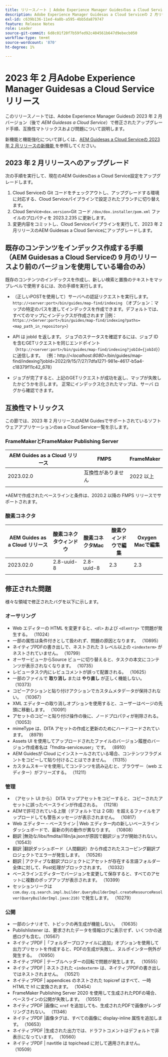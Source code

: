 ```yaml
---
title: リリースノート | Adobe Experience Manager Guidesのas a Cloud Service、2023 年 2 月リリース
description: Adobe Experience Manager Guidesas a Cloud Serviceの 2 月リリース
exl-id: c639b136-11ed-4a8b-a595-4bb5da879747
feature: Release Notes
role: Leader
source-git-commit: 6d8c01f20f7b59fed92c404561b647d9ebecb050
workflow-type: tm+mt
source-wordcount: '870'
ht-degree: 1%

---
```


# 2023 年 2 月Adobe Experience Manager Guidesas a Cloud Serviceリリース

このリリースノートでは、Adobe Experience Manager Guidesの 2023 年 2 月バージョン（後で *AEM Guidesas a Cloud Service*）で修正されたアップグレード手順、互換性マトリックスおよび問題について説明します。

新機能と機能強化について詳しくは、[AEM Guidesas a Cloud Serviceの 2023 年 2 月リリースの新機能 &#x200B;](whats-new-2023-2-0.md) を参照してください。

## 2023 年 2 月リリースへのアップグレード

次の手順を実行して、現在のAEM Guidesのas a Cloud Service設定をアップグレードします。
1. Cloud Serviceの Git コードをチェックアウトし、アップグレードする環境に対応する、Cloud Serviceパイプラインで設定されたブランチに切り替えます。
2. Cloud Service`<dox.version>`Git コード `/dox/dox.installer/pom.xml` ファイルのプロパティを 2023.2.235 に更新します。
3. 変更内容をコミットし、Cloud Serviceパイプラインを実行して、2023 年 2 月リリースのAEM Guidesas a Cloud Serviceにアップグレードします。

## 既存のコンテンツをインデックス作成する手順（AEM Guidesas a Cloud Serviceの 9 月のリリースより前のバージョンを使用している場合のみ）

既存のコンテンツのインデックスを作成し、新しい検索と置換のテキストをマップレベルで使用するには、次の手順を実行します。

* （正しいPOSTを使用して）サーバへの認証リクエストを実行します。`http://<server:port>/bin/guides/map-find/indexing`
（オプション：マップの特定のパスを渡してインデックスを作成できます。デフォルトでは、すべてのマップにインデックスが作成されます ||例：`https://<Server:port>/bin/guides/map-find/indexing?paths=<map_path_in_repository>`）

* API は jobId を返します。 ジョブのステータスを確認するには、ジョブ ID を含むGETリクエストを同じエンドポイント（`http://<server:port>/bin/guides/map-find/indexing?jobId={jobId}`）に送信します。
（例：http://&lt;_localhost:8080_>/bin/guides/map-find/indexing?jobId=2022/9/15/7/27/7dfa1271-981e-4617-b5a4-c18379f11c42_678）

* ジョブが完了すると、上記のGETリクエストが成功を返し、マップが失敗したかどうかを示します。 正常にインデックス化されたマップは、サーバ ログから確認できます。

## 互換性マトリックス

この節では、2023 年 2 月リリースのAEM Guidesでサポートされているソフトウェアアプリケーションのas a Cloud Service一覧を示します。

### FrameMakerとFrameMaker Publishing Server

| AEM Guides as a Cloud リリース | FMPS | FrameMaker |
| --- | --- | --- |
| 2023.02.0 | 互換性がありません | 2022 以上 |
| | | |

*AEMで作成されたベースラインと条件は、2020.2 以降の FMPS リリースでサポートされます。

### 酸素コネクタ

| AEM Guides as a Cloud リリース | 酸素コネクタウィンドウ | 酸素コネクタMac | 酸素ウィンドウで編集 | Oxygen Macで編集 |
| --- | --- | --- | --- | --- |
| 2023.02.0 | 2.8-uuid-8 | 2.8-uuid-8 | 2.3 | 2.3 |
|  |  |  |  |

## 修正された問題

様々な領域で修正されたバグを以下に示します。

### オーサリング

* Web エディターの HTML を変更すると、`<dl>` および `<dlentry>` で問題が発生する。 （11024）
* 一部の属性は条件付きとして扱われず、問題の原因となります。 （10895）
* ネイティブPDFの書き出しで、ネストされた 3 レベル以上の `<indexterm>` がネストされていません。 （10799）
* オーサービューからSource ビューに切り替えると、タスクの本文にコンテンツが表示されなくなります。 （10735）
* レビュータスク内にレビュコメントが誤って配置される。 （10625）
* 一部のファイルで **取り消し** または **やり直し** が正しく機能しない。 （10373）
* コピーアクションと貼り付けアクションでカスタムメタデータが保持されない。 （10367）
* XML エディターの取り消しオプションを使用すると、ユーザーはページの先頭に移動します。 （10091）
* アセットのコピーと貼り付け操作の後に、ノードプロパティが削除される。 （10053）
* mimeType は、DITA アセットの作成と更新のためにハードコードされています。 （8979）
* Assets UI を使用してアップロードされたファイルのバージョン履歴のバージョン作成者名は「fmdita-serviceuser」です。 （8910）
* AEM Guidesが Cloud にインストールされている場合、コンテンツフラグメントをコピーして貼り付けることはできません。 （11315）
* カスタムスキーマを使用してコンテンツを読み込むと、ブラウザー（web エディター）がフリーズする。 （11211）

### 管理

* （アセット UI から） DITA マップアセットをコピーすると、コピーされたアセットに誤ったベースラインが作成される。 （11218）
* AEMで許可されている上限（デフォルトでは 2 GB）を超えるファイルをアップロードしても警告メッセージが表示されません。 （10817）
* Web エディター – ベースライン | Web エディター内の新しいベースラインダッシュボードで、最新の列の動作が異なります。 （10808）
* 翻訳 |無効な/libs/fmdita/i18n/ja.jsonが原因で翻訳ジョブが開始されない。 （10543）
* 翻訳 |翻訳ダッシュボード（人間翻訳）から作成されたスコーピング翻訳プロジェクトでエラーが発生します。 （10526）
* 翻訳 | アクティブな翻訳プロジェクトにアセットが存在する言語フォルダー全体に対して、Post処理がブロックされます。 （10332）
* ベースラインエディターでバージョンを変更して保存すると、すべてのアセットに複数のポップアップが表示されます。 （10399）
* セッションリークは `com.day.cq.search.impl.builder.QueryBuilderImpl.createResourceResolver(QueryBuilderImpl.java:210)` で発生します。 （10279）

### 公開

* 一部のシナリオで、トピックの再生成が機能しない。 （10635）
* Publishlistener は、要求されたデータを情報ログに表示せず、いくつかの迷惑ログも含む。（10567）
* ネイティブPDF |「フォルダープロファイルに追加」オプションを使用して出力プリセットを作成すると、PDFの生成が失敗し、ヌルポインター例外が発生する。 （10950）
* ネイティブPDF | テーブルヘッダーの回転で問題が発生します。 （10555）
* ネイティブPDF | ネストされた `<indexterm>` は、ネイティブPDFの書き出しではネストされません。 （10521）
* ネイティブPDF | appendices のネストされた topicref はすべて、一時HTMLで h1 に変換されます。 （10454）
* FrameMaker Publishing Server 2020 を使用して生成されたPDFの場合、ベースラインの公開が失敗します。 （10551）
* ネイティブPDF |画像に `xref` を追加しても、生成されたPDFで画像がレンダリングされない。 （11346）
* ネイティブPDF |画像タグは、すべての画像に display-inline 属性を追加します。 （10653）
* ネイティブPDF |生成された出力では、ドラフトコメントはデフォルトで非表示になっています。 （10560）
* ネイティブPDF | navtitle は topichead に対して適用されません。 （10509）

